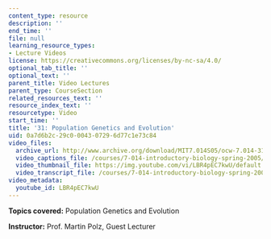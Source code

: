 ```yaml
---
content_type: resource
description: ''
end_time: ''
file: null
learning_resource_types:
- Lecture Videos
license: https://creativecommons.org/licenses/by-nc-sa/4.0/
optional_tab_title: ''
optional_text: ''
parent_title: Video Lectures
parent_type: CourseSection
related_resources_text: ''
resource_index_text: ''
resourcetype: Video
start_time: ''
title: '31: Population Genetics and Evolution'
uid: 0a7d6b2c-29c0-0043-0729-6d77c1e73c84
video_files:
  archive_url: http://www.archive.org/download/MIT7.014S05/ocw-7.014-31-29apr05-220k.mp4
  video_captions_file: /courses/7-014-introductory-biology-spring-2005/4f4f87bce8ee551d978acde5aca1cf3f_LBR4pEC7kwU.vtt
  video_thumbnail_file: https://img.youtube.com/vi/LBR4pEC7kwU/default.jpg
  video_transcript_file: /courses/7-014-introductory-biology-spring-2005/997a74b89d3e56df29b373f2ed56e99f_LBR4pEC7kwU.pdf
video_metadata:
  youtube_id: LBR4pEC7kwU
---
```


**Topics covered:** Population Genetics and Evolution  
  
**Instructor:** Prof. Martin Polz, Guest Lecturer

